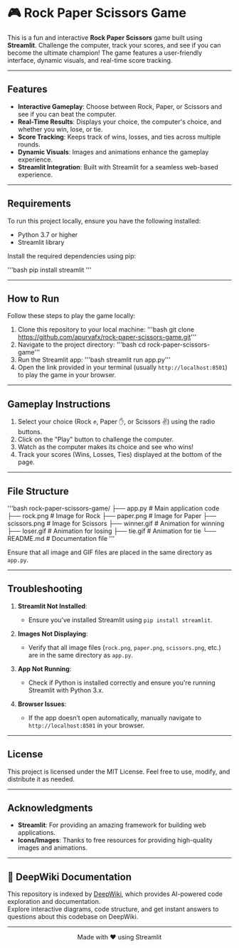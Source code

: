 # 🎮 Rock Paper Scissors Game

This is a fun and interactive **Rock Paper Scissors** game built using **Streamlit**. Challenge the computer, track your scores, and see if you can become the ultimate champion! The game features a user-friendly interface, dynamic visuals, and real-time score tracking.

---

## Features

- **Interactive Gameplay**: Choose between Rock, Paper, or Scissors and see if you can beat the computer.
- **Real-Time Results**: Displays your choice, the computer's choice, and whether you win, lose, or tie.
- **Score Tracking**: Keeps track of wins, losses, and ties across multiple rounds.
- **Dynamic Visuals**: Images and animations enhance the gameplay experience.
- **Streamlit Integration**: Built with Streamlit for a seamless web-based experience.

---

## Requirements

To run this project locally, ensure you have the following installed:

- Python 3.7 or higher
- Streamlit library

Install the required dependencies using pip:

'''bash
pip install streamlit
'''

---

## How to Run

Follow these steps to play the game locally:

1. Clone this repository to your local machine:
'''bash
git clone https://github.com/apurvafx/rock-paper-scissors-game.git'''
2. Navigate to the project directory:
'''bash
cd rock-paper-scissors-game'''
3. Run the Streamlit app:
'''bash
streamlit run app.py'''
4. Open the link provided in your terminal (usually `http://localhost:8501`) to play the game in your browser.

---

## Gameplay Instructions

1. Select your choice (Rock ✊, Paper ✋, or Scissors ✌️) using the radio buttons.
2. Click on the "Play" button to challenge the computer.
3. Watch as the computer makes its choice and see who wins!
4. Track your scores (Wins, Losses, Ties) displayed at the bottom of the page.

---

## File Structure

'''bash
rock-paper-scissors-game/
├── app.py # Main application code
├── rock.png # Image for Rock
├── paper.png # Image for Paper
├── scissors.png # Image for Scissors
├── winner.gif # Animation for winning
├── loser.gif # Animation for losing
├── tie.gif # Animation for tie
└── README.md # Documentation file
'''

Ensure that all image and GIF files are placed in the same directory as `app.py`.

---

## Troubleshooting

1. **Streamlit Not Installed**:
   - Ensure you’ve installed Streamlit using `pip install streamlit`.

2. **Images Not Displaying**:
   - Verify that all image files (`rock.png`, `paper.png`, `scissors.png`, etc.) are in the same directory as `app.py`.

3. **App Not Running**:
   - Check if Python is installed correctly and ensure you're running Streamlit with Python 3.x.

4. **Browser Issues**:
   - If the app doesn’t open automatically, manually navigate to `http://localhost:8501` in your browser.

---

## License

This project is licensed under the MIT License. Feel free to use, modify, and distribute it as needed.

---

## Acknowledgments

- **Streamlit**: For providing an amazing framework for building web applications.
- **Icons/Images**: Thanks to free resources for providing high-quality images and animations.

---

## 📖 DeepWiki Documentation

This repository is indexed by [DeepWiki](https://deepwiki.com/apurvafx/rock-paper-scissors-game), which provides AI-powered code exploration and documentation.  
Explore interactive diagrams, code structure, and get instant answers to questions about this codebase on DeepWiki.

---

<p align="center">Made with ❤️ using Streamlit</p>
